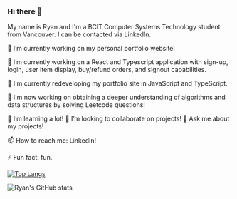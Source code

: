 ### Hi there 👋

My name is Ryan and I'm a BCIT Computer Systems Technology student from Vancouver. I can be contacted via LinkedIn.

🔭 I’m currently working on my personal portfolio website!

🔭 I’m currently working on a React and Typescript application with sign-up, login, user item display, buy/refund orders, and signout capabilities. 

🔭 I'm currently redeveloping my portfolio site in JavaScript and TypeScript. 

🔭 I'm now working on obtaining a deeper understanding of algorithms and data structures by solving Leetcode questions!

🌱 I’m learning a lot! 👯 I’m looking to collaborate on projects! 💬 Ask me about my projects!

📫 How to reach me: LinkedIn! 

⚡ Fun fact: fun.


[![Top Langs](https://github-readme-stats.vercel.app/api/top-langs/?username=ryancarnegie)](https://github.com/ryancarnegie/github-readme-stats)

![Ryan's GitHub stats](https://github-readme-stats.vercel.app/api?username=ryancarnegie&theme=dark&show_icons=true)
